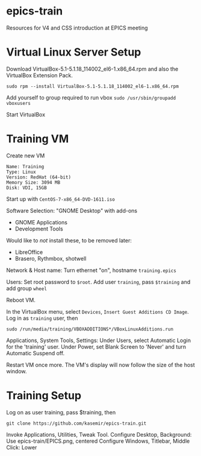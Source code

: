 # epics-train
Resources for V4 and CSS introduction at EPICS meeting

# Virtual Linux Server Setup

Download VirtualBox-5.1-5.1.18_114002_el6-1.x86_64.rpm and also the VirtualBox Extension Pack.

`sudo rpm --install VirtualBox-5.1-5.1.18_114002_el6-1.x86_64.rpm`

Add yourself to group required to run vbox
`sudo /usr/sbin/groupadd vboxusers`

Start VirtualBox

# Training VM
Create new VM
```
Name: Training
Type: Linux
Version: RedHat (64-bit)
Memory Size: 3094 MB
Disk: VDI, 15GB
```

Start up with `CentOS-7-x86_64-DVD-1611.iso`

Software Selection: "GNOME Desktop" with add-ons
 * GNOME Applications
 * Development Tools

Would like to _not_ install these, to be removed later:
 * LibreOffice
 * Brasero, Rythmbox, shotwell

Network & Host name: Turn ethernet "on", hostname `training.epics`

Users: Set root password to `$root`. Add user `training`, pass `$training` and add group `wheel`

Reboot VM.

In the VirtualBox menu, select `Devices`, `Insert Guest Additions CD Image`.
Log in as `training` user, then
```
sudo /run/media/training/VBOXADDITIONS*/VBoxLinuxAdditions.run
```

Applications, System Tools, Settings:
Under Users, select Automatic Login for the 'training' user.
Under Power, set Blank Screen to 'Never' and turn Automatic Suspend off.

Restart VM once more. The VM's display will now follow the size of the host window.


# Training Setup

Log on as user training, pass $training, then
```
git clone https://github.com/kasemir/epics-train.git
```

Invoke Applications, Utilities, Tweak Tool.
Configure Desktop, Background: Use epics-train/EPICS.png, centered
Configure Windows, Titlebar, Middle Click: Lower

